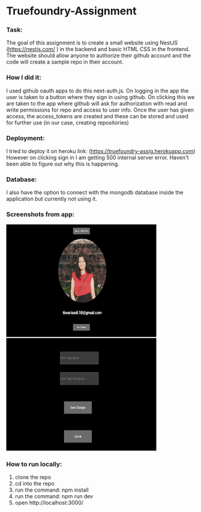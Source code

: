 # Truefoundry-Assignment

### Task:
The goal of this assignment is to create a small website using NestJS (https://nestjs.com/ ) in the backend and basic HTML CSS in the frontend. The website should allow anyone to authorize their github account and the code will create a sample repo in their account.

### How I did it:
I used github oauth apps to do this next-auth.js.
On logging in the app the user is taken to a button where they sign in using github. On clicking this we are taken to the app where github will ask for authorization with read and write permissions for repo and access to user info. 
Once the user has given access, the access_tokens are created and these can be stored and used for further use (in our case, creating repositories)

### Deployment:
I tried to deploy it on heroku link: (https://truefoundry-assig.herokuapp.com)
However on clicking sign in I am getting 500 internal server error. Haven't been able to figure out why this is happening.

### Database:
I also have the option to connect with the mongodb database inside the application but currently not using it. 

### Screenshots from app:
<p float="left">
  <img src="/imgs/screenshot1.png" width=400 height=300 />
  <img src="/imgs/screenshot2.png" width=400 height=300/>
</p>

### How to run locally:
1. clone the repo
2. cd into the repo
3. run the command:  npm install
4. run the command: npm run dev
5. open http://localhost:3000/
